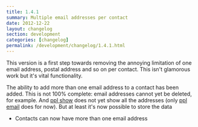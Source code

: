 ```yaml
---
title: 1.4.1
summary: Multiple email addresses per contact
date: 2012-12-22
layout: changelog
section: development
categories: [changelog]
permalink: /development/changelog/1.4.1.html
---
```


This version is a first step towards removing the annoying limitation of one
email address, postal address and so on per contact. This isn't glamorous work
but it's vital functionality.

The ability to add more than one email address to a contact has been added. This
is not 100% complete: email addresses cannot yet be deleted, for example. And
[ppl show](/documentation/commands/show) does not yet show all the addresses
(only [ppl email](/documentation/commands/email) does for now). But at least
it's now possible to store the data

* Contacts can now have more than one email address
